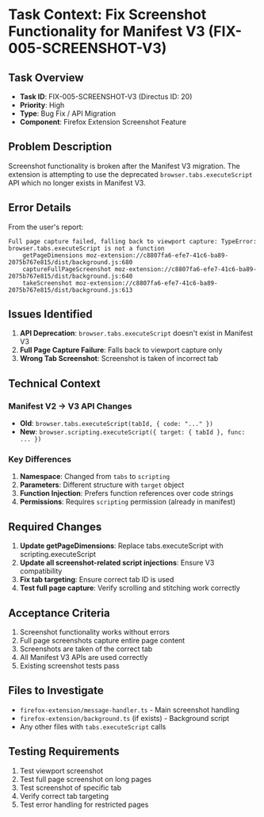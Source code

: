 # Task Context: Fix Screenshot Functionality for Manifest V3 (FIX-005-SCREENSHOT-V3)

## Task Overview
- **Task ID**: FIX-005-SCREENSHOT-V3 (Directus ID: 20)
- **Priority**: High
- **Type**: Bug Fix / API Migration
- **Component**: Firefox Extension Screenshot Feature

## Problem Description
Screenshot functionality is broken after the Manifest V3 migration. The extension is attempting to use the deprecated `browser.tabs.executeScript` API which no longer exists in Manifest V3.

## Error Details
From the user's report:
```
Full page capture failed, falling back to viewport capture: TypeError: browser.tabs.executeScript is not a function
    getPageDimensions moz-extension://c8807fa6-efe7-41c6-ba89-2075b767e815/dist/background.js:680
    captureFullPageScreenshot moz-extension://c8807fa6-efe7-41c6-ba89-2075b767e815/dist/background.js:640
    takeScreenshot moz-extension://c8807fa6-efe7-41c6-ba89-2075b767e815/dist/background.js:613
```

## Issues Identified
1. **API Deprecation**: `browser.tabs.executeScript` doesn't exist in Manifest V3
2. **Full Page Capture Failure**: Falls back to viewport capture only
3. **Wrong Tab Screenshot**: Screenshot is taken of incorrect tab

## Technical Context
### Manifest V2 → V3 API Changes
- **Old**: `browser.tabs.executeScript(tabId, { code: "..." })`
- **New**: `browser.scripting.executeScript({ target: { tabId }, func: ... })`

### Key Differences
1. **Namespace**: Changed from `tabs` to `scripting`
2. **Parameters**: Different structure with `target` object
3. **Function Injection**: Prefers function references over code strings
4. **Permissions**: Requires `scripting` permission (already in manifest)

## Required Changes
1. **Update getPageDimensions**: Replace tabs.executeScript with scripting.executeScript
2. **Update all screenshot-related script injections**: Ensure V3 compatibility
3. **Fix tab targeting**: Ensure correct tab ID is used
4. **Test full page capture**: Verify scrolling and stitching work correctly

## Acceptance Criteria
1. Screenshot functionality works without errors
2. Full page screenshots capture entire page content
3. Screenshots are taken of the correct tab
4. All Manifest V3 APIs are used correctly
5. Existing screenshot tests pass

## Files to Investigate
- `firefox-extension/message-handler.ts` - Main screenshot handling
- `firefox-extension/background.ts` (if exists) - Background script
- Any other files with `tabs.executeScript` calls

## Testing Requirements
1. Test viewport screenshot
2. Test full page screenshot on long pages
3. Test screenshot of specific tab
4. Verify correct tab targeting
5. Test error handling for restricted pages